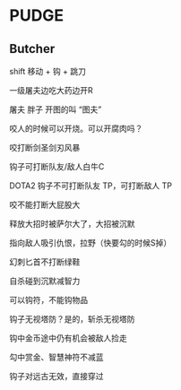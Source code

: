 # PUDGE
## Butcher

shift  移动 + 钩 + 跳刀

一级屠夫边吃大药边开R

屠夫	胖子	开图的叫 “图夫”



咬人的时候可以开烧。可以开腐肉吗？

咬打断剑圣剑刃风暴

钩子可打断队友/敌人白牛C

DOTA2 钩子不可打断队友 TP，可打断敌人 TP





咬不能打断大屁股大

释放大招时被萨尔大了，大招被沉默

指向敌人吸引仇恨，拉野（快要勾的时候S掉）

幻刺匕首不打断绿鞋

自杀碰到沉默减智力

可以钩符，不能钩物品

钩子无视塔防？是的，斩杀无视塔防



钩中金币途中仍有机会被敌人捡走

勾中赏金、智慧神符不减蓝



钩子对远古无效，直接穿过
